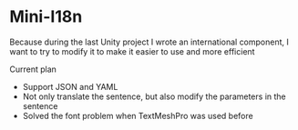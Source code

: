 # Mini-I18n
Because during the last Unity project I wrote an international component, I want to try to modify it to make it easier to use and more efficient

Current plan
- Support JSON and YAML
- Not only translate the sentence, but also modify the parameters in the sentence
- Solved the font problem when TextMeshPro was used before
